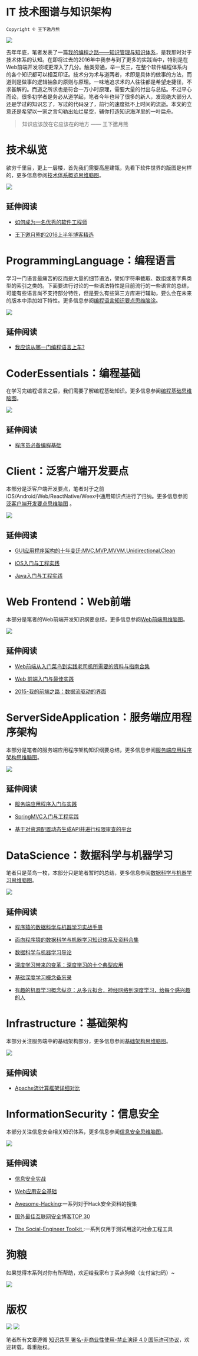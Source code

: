 
# IT 技术图谱与知识架构

`Copyright © 王下邀月熊`

![](https://camo.githubusercontent.com/1a7ddd081e0fcc80e7acf9ed04c5705f2028862c/68747470733a2f2f636f64696e672e6e65742f752f686f7465616d2f702f43616368652f6769742f7261772f6d61737465722f323031362f31302f332f312d6d44523069425643615f7a3750655a6864595a7859512e6a706567)


去年年底，笔者发表了一篇[我的编程之路——知识管理与知识体系](https://segmentfault.com/a/1190000004612590)，是我那时对于技术体系的认知。在即将过去的2016年中我参与到了更多的实践当中，特别是在Web前端开发领域更深入了几分。触类旁通，举一反三，在整个软件编程体系内的各个知识都可以相互印证。技术分为术与道两者，术即是具体的做事的方法，而道则是做事的逻辑抽象的原则与原理。一味地追求术的人往往都是希望走捷径，不求甚解的。而道之所求也是符合一万小时原理，需要大量的付出与总结。不过平心而论，很多初学者是务必从道学起，笔者今年也带了很多的新人，发现绝大部分人还是学过的知识忘了，写过的代码没了，前行的速度抵不上时间的流逝。本文的立意还是希望以一家之言勾勒出灿烂星空，辅你打造知识海洋里的一叶扁舟。
> 知识应该放在它应该在的地方 —— 王下邀月熊


# 技术纵览


欲穷千里目，更上一层楼，首先我们需要高屋建瓴，先看下软件世界的版图是何样的，更多信息参阅[技术体系概览思维脑图](https://www.processon.com/view/link/58593ea3e4b0db9f2e1407bb)。


![](https://coding.net/u/hoteam/p/Cache/git/raw/master/2016/12/2/Coder.png)


## 延伸阅读

- [如何成为一名优秀的软件工程师](https://github.com/wxyyxc1992/Coder-Knowledge-Graph/blob/master/how-to-be-a-successful-software-engineer.md)

- [王下邀月熊的2016上半年博客精选](https://segmentfault.com/a/1190000006017467)


# ProgrammingLanguage：编程语言


学习一门语言最痛苦的反而是大量的细节语法，譬如字符串截取、数组或者字典类型的索引之类的。下面要进行讨论的一些语法特性是目前流行的一些语言的总结，可能有些语言尚不支持部分特性，但是要么有些第三方库进行辅助，要么会在未来的版本中添加如下特性。更多信息参阅[编程语言知识要点思维脑涂](https://www.processon.com/view/link/5858d52ce4b0f767285df0b0)。



![](https://coding.net/u/hoteam/p/Cache/git/raw/master/2016/12/2/%25E7%25BC%2596%25E7%25A8%258B%25E8%25AF%25AD%25E8%25A8%2580.png)


## 延伸阅读

- [我应该从哪一门编程语言上车?](https://segmentfault.com/a/1190000007398287)


# CoderEssentials：编程基础


在学习完编程语言之后，我们需要了解编程基础知识。更多信息参阅[编程基础思维脑图](https://www.processon.com/view/link/5858f45be4b0db9f2e0e7ee4)。


![](https://coding.net/u/hoteam/p/Cache/git/raw/master/2016/12/2/CoderEssentials.png)


## 延伸阅读



- [程序员必备编程基础](https://github.com/wxyyxc1992/Coder-Essentials)


# Client：泛客户端开发要点


本部分是泛客户端开发要点，笔者对于之前iOS/Android/Web/ReactNative/Weex中通用知识点进行了归纳。更多信息参阅[泛客户端开发要点思维脑图](https://www.processon.com/view/link/5858fa8fe4b0db9f2e0f548e) 。


![](https://coding.net/u/hoteam/p/Cache/git/raw/master/2016/12/2/Client.png)


## 延伸阅读



- [GUI应用程序架构的十年变迁:MVC,MVP,MVVM,Unidirectional,Clean](https://segmentfault.com/a/1190000006016817)

- [iOS入门与工程实践](https://github.com/wxyyxc1992/iOS-Introduction-And-Best-Practices)

- [Java入门与工程实践](https://github.com/wxyyxc1992/Java-Introduction-And-Best-Practices)


# Web Frontend：Web前端


本部分是笔者的Web前端开发知识纲要总结，更多信息参阅[Web前端思维脑图](https://www.processon.com/view/link/5858cab0e4b04ce387a7cb53)。


![](https://coding.net/u/hoteam/p/Cache/git/raw/master/2016/12/2/Web.png)


## 延伸阅读



- [Web前端从入门菜鸟到实践老司机所需要的资料与指南合集](https://segmentfault.com/a/1190000007611188)

- [Web 前端入门与最佳实践](https://github.com/wxyyxc1992/Web-Frontend-Introduction-And-Best-Practices)

- [2015-我的前端之路：数据流驱动的界面](https://segmentfault.com/a/1190000004292245)




# ServerSideApplication：服务端应用程序架构


本部分是笔者的服务端应用程序架构知识纲要总结，更多信息参阅[服务端应用程序架构思维脑图](https://www.processon.com/view/link/5858fa40e4b0f767286314f3)。


![](https://coding.net/u/hoteam/p/Cache/git/raw/master/2016/12/2/ServerSideApplication.png)


## 延伸阅读



- [服务端应用程序入门与实践](https://github.com/wxyyxc1992/ServerSideApplication-Introduction-And-Practices)

- [SpringMVC入门与工程实践](https://github.com/wxyyxc1992/SpringMVC-Introduction-And-Best-Practices)

- [基于对资源配置动态生成API并进行权限审查的平台](https://github.com/wxyyxc1992/ConfigurableAPIServer)


# DataScience：数据科学与机器学习


笔者只是菜鸟一枚，本部分只是笔者暂时的总结，更多信息参阅[数据科学与机器学习思维脑图](https://www.processon.com/view/link/5858d6a1e4b0c1fa6c6ebdf8)。


![](https://coding.net/u/hoteam/p/Cache/git/raw/master/2016/12/2/DataScience.png)


## 延伸阅读

- [程序猿的数据科学与机器学习实战手册](https://github.com/wxyyxc1992/DataScience-And-MachineLearning-Handbook-For-Coders)

- [面向程序猿的数据科学与机器学习知识体系及资料合集](https://github.com/wxyyxc1992/DataScience-And-MachineLearning-Handbook-For-Coders/DataScience-Reference)



- [数据科学与机器学习导论](https://segmentfault.com/a/1190000005801260)

- [深度学习带来的变革：深度学习的十个典型应用](https://segmentfault.com/a/1190000007391860)

- [基础深度学习概念备忘录](https://zhuanlan.zhihu.com/p/24436419)

- [有趣的机器学习概念纵览：从多元拟合，神经网络到深度学习，给每个感兴趣的人](https://segmentfault.com/a/1190000005746236)


# Infrastructure：基础架构


本部分关注服务端中的基础架构部分，更多信息参阅[基础架构思维脑图](https://www.processon.com/view/link/5858fb18e4b0f76728632fd4)。


![](https://coding.net/u/hoteam/p/Cache/git/raw/master/2016/12/2/Infrastructure.png)


## 延伸阅读



- [Apache流计算框架详细对比](https://segmentfault.com/a/1190000004593949)


# InformationSecurity：信息安全


本部分关注信息安全相关知识体系，更多信息参阅[信息安全思维脑图](https://www.processon.com/view/link/5858f77fe4b0f7672862b84f)。


![](https://coding.net/u/hoteam/p/Cache/git/raw/master/2016/12/2/InfoSecurity.png)


## 延伸阅读



- [信息安全实战](https://github.com/wxyyxc1992/InfoSecurity-In-Action)

- [Web应用安全基础](https://github.com/wxyyxc1992/InfoSecurity-In-Action/blob/master/Reinforce/WebSecurity/basics-of-web-application-security.md)

- [Awesome-Hacking](https://github.com/Hack-with-Github/Awesome-Hacking#awesome-fuzzing):一系列对于Hack安全资料的搜集

- [国外最佳互联网安全博客TOP 30](https://jaq.alibaba.com/community/art/show?articleid=601&f=tt&hmsr=toutiao.io&utm_medium=toutiao.io&utm_source=toutiao.io)

- [The Social-Engineer Toolkit ](https://github.com/trustedsec/social-engineer-toolkit):一系列仅用于测试用途的社会工程工具



# 狗粮
如果觉得本系列对你有所帮助，欢迎给我家布丁买点狗粮（支付宝扫码）~




![](https://github.com/wxyyxc1992/OSS/blob/master/2017/8/1/Buding.jpg?raw=true)

# 版权

![](https://parg.co/bDY) ![](https://parg.co/bDm)

笔者所有文章遵循 [知识共享 署名-非商业性使用-禁止演绎 4.0 国际许可协议](https://creativecommons.org/licenses/by-nc-nd/4.0/deed.zh)，欢迎转载，尊重版权。












